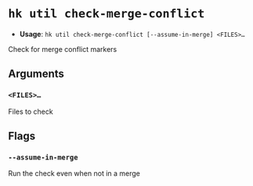 # `hk util check-merge-conflict`

- **Usage**: `hk util check-merge-conflict [--assume-in-merge] <FILES>…`

Check for merge conflict markers

## Arguments

### `<FILES>…`

Files to check

## Flags

### `--assume-in-merge`

Run the check even when not in a merge
